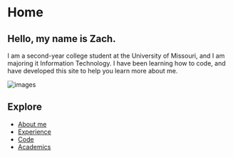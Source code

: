 # Home
## Hello, my name is Zach.

I am a second-year college student at the University of Missouri, and I am majoring it Information Technology. 
I have been learning how to code, and have developed this site to help you learn more about me.

![images](https://github.com/zips314/ZachShipp/issues/3)

## Explore
- [About me](./aboutme.md)
- [Experience](./Experience.md)
- [Code](./code.md)
- [Academics](./grades.md)
